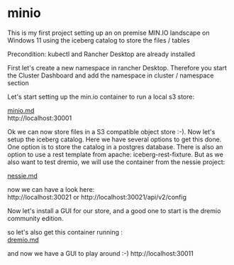 # minio
This is my first project setting up an on premise MIN.IO landscape on Windows 11 using the iceberg catalog to store the files / tables

Precondition: kubectl and Rancher Desktop are already installed

First let's create a new namespace <minio-namespace> in rancher Desktop. Therefore you start the Cluster Dashboard and add the namespace in cluster / namespace section

Let's start setting up the min.io container to run a local s3 store:

[minio.md](minio.md)
<br>http://localhost:30001

Ok we can now store files in a S3 compatible object store :-). Now let's setup the iceberg catalog. 
Here we have several options to get this done. One option is to store the catalog in a postgres database. 
There is also an option to use a rest template from apache: iceberg-rest-fixture. 
But as we also want to test dremio, we will use the container from the nessie project:

[nessie.md](nessie.md)

now we can have a look here: 
<br>http://localhost:30021
or
http://localhost:30021/api/v2/config

Now let's install a GUI for our store, and a good one to start is the dremio community edition. 

so let's also get this container running : 
<br>[dremio.md](dremio.md)

and now we have a GUI to play around :-) 
http://localhost:30011




